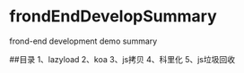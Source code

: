 # frondEndDevelopSummary
frond-end development demo summary

##目录
1、lazyload
2、koa
3、js拷贝
4、科里化
5、js垃圾回收
